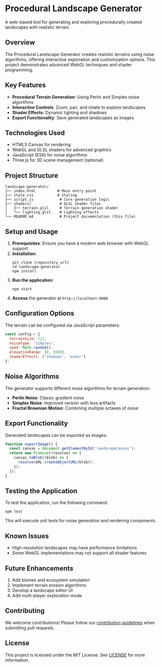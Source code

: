 # Procedural Landscape Generator

A web-based tool for generating and exploring procedurally created landscapes with realistic terrain.

## Overview

The Procedural Landscape Generator creates realistic terrains using noise algorithms, offering interactive exploration and customization options. This project demonstrates advanced WebGL techniques and shader programming.

## Key Features

- **Procedural Terrain Generation**: Using Perlin and Simplex noise algorithms
- **Interactive Controls**: Zoom, pan, and rotate to explore landscapes
- **Shader Effects**: Dynamic lighting and shadows
- **Export Functionality**: Save generated landscapes as images

## Technologies Used

- HTML5 Canvas for rendering
- WebGL and GLSL shaders for advanced graphics
- JavaScript (ES6) for noise algorithms
- Three.js for 3D scene management (optional)

## Project Structure

```
landscape-generator/
├── index.html          # Main entry point
├── style.css           # Styling
├── script.js            # Core generation logic
├── shaders/             # GLSL shader files
│   ├── terrain.glsl     # Terrain generation shader
│   └── lighting.glsl    # Lighting effects
└── README.md            # Project documentation (this file)
```

## Setup and Usage

1. **Prerequisites**: Ensure you have a modern web browser with WebGL support
2. **Installation**:
   ```
   git clone [repository_url]
   cd landscape-generator
   npm install
   ```
3. **Run the application**:
   ```
   npm start
   ```
4. **Access** the generator at `http://localhost:8080`

## Configuration Options

The terrain can be configured via JavaScript parameters:

```javascript
const config = {
  terrainSize: 512,
  noiseType: 'simplex',
  seed: Math.random(),
  elevationRange: [0, 3000],
  shaderEffects: ['shadows', 'water']
};
```

## Noise Algorithms

The generator supports different noise algorithms for terrain generation:

- **Perlin Noise**: Classic gradient noise
- **Simplex Noise**: Improved version with less artifacts
- **Fractal Brownian Motion**: Combining multiple octaves of noise

## Export Functionality

Generated landscapes can be exported as images:

```javascript
function exportImage() {
  const canvas = document.getElementById('landscapeCanvas');
  return new Promise((resolve) => {
    canvas.toBlob((blob) => {
      resolve(URL.createObjectURL(blob));
    });
  });
}
```

## Testing the Application

To test the application, run the following command:
```
npm test
```

This will execute unit tests for noise generation and rendering components.

## Known Issues

- High-resolution landscapes may have performance limitations
- Some WebGL implementations may not support all shader features

## Future Enhancements

1. Add biomes and ecosystem simulation
2. Implement terrain erosion algorithms
3. Develop a landscape editor UI
4. Add multi-player exploration mode

## Contributing

We welcome contributions! Please follow our [contribution guidelines](CONTRIBUTING.md) when submitting pull requests.

## License

This project is licensed under the MIT License. See [LICENSE](LICENSE) for more information.
